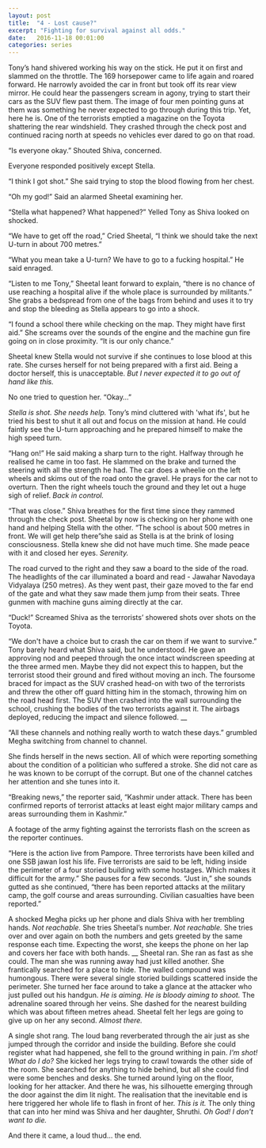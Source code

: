 ```yaml
---
layout: post
title:  "4 - Lost cause?"
excerpt: "Fighting for survival against all odds."
date:   2016-11-18 00:01:00
categories: series
---
```

Tony’s hand shivered working his way on the stick. He put it on first and slammed on the throttle. The 169 horsepower came to life again and roared forward. He narrowly avoided the car in front but took off its rear view mirror. He could hear the passengers scream in agony, trying to start their cars as the SUV flew past them. The image of four men pointing guns at them was something he never expected to go through during this trip. Yet, here he is. One of the terrorists emptied a magazine on the Toyota shattering the rear windshield. They crashed through the check post and continued racing north at speeds no vehicles ever dared to go on that road.

“Is everyone okay.” Shouted Shiva, concerned.

Everyone responded positively except Stella.

“I think I got shot.” She said trying to stop the blood flowing from her chest.

“Oh my god!” Said an alarmed Sheetal examining her.

“Stella what happened? What happened?” Yelled Tony as Shiva looked on shocked.

“We have to get off the road,” Cried Sheetal, “I think we should take the next U-turn in about 700 metres.”

“What you mean take a U-turn? We have to go to a fucking hospital.” He said enraged.

“Listen to me Tony,” Sheetal leant forward to explain, “there is no chance of use reaching a hospital alive if the whole place is surrounded by militants.” She grabs a bedspread from one of the bags from behind and uses it to try and stop the bleeding as Stella appears to go into a shock.

“I found a school there while checking on the map. They might have first aid.” She screams over the sounds of the engine and the machine gun fire going on in close proximity. “It is our only chance.”

Sheetal knew Stella would not survive if she continues to lose blood at this rate. She curses herself for not being prepared with a first aid. Being a doctor herself, this is unacceptable. *But I never expected it to go out of hand like this.*

No one tried to question her. “Okay…”

*Stella is shot. She needs help.* Tony’s mind cluttered with 'what ifs', but he tried his best to shut it all out and focus on the mission at hand. He could faintly see the U-turn approaching and he prepared himself to make the high speed turn.

“Hang on!” He said making a sharp turn to the right. Halfway through he realised he came in too fast. He slammed on the brake and turned the steering with all the strength he had. The car does a wheelie on the left wheels and skims out of the road onto the gravel. He prays for the car not to overturn. Then the right wheels touch the ground and they let out a huge sigh of relief. *Back in control.*

“That was close.” Shiva breathes for the first time since they rammed through the check post. Sheetal by now is checking on her phone with one hand and helping Stella with the other. “The school is about 500 metres in front. We will get help there”she said as Stella is at the brink of losing consciousness. Stella knew she did not have much time. She made peace with it and closed her eyes. *Serenity.*

The road curved to the right and they saw a board to the side of the road. The headlights of the car illuminated a board and read - Jawahar Navodaya Vidyalaya (250 metres).  As they went past, their gaze moved to the far end of the gate and what they saw made them jump from their seats. Three gunmen with machine guns aiming directly at the car.

“Duck!” Screamed Shiva as the terrorists’ showered shots over shots on the Toyota.

“We don't have a choice but to crash the car on them if we want to survive.” Tony barely heard what Shiva said, but he understood. He gave an approving nod and peeped through the once intact windscreen speeding at the three armed men. Maybe they did not expect this to happen, but the terrorist stood their ground and fired without moving an inch. The foursome braced for impact as the SUV crashed head-on with two of the terrorists and threw the other off guard hitting him in the stomach, throwing him on the road head first. The SUV then crashed into the wall surrounding the school, crushing the bodies of the two terrorists against it. The airbags deployed, reducing the impact and silence followed.
__

“All these channels and nothing really worth to watch these days.” grumbled Megha switching from channel to channel.

She finds herself in the news section. All of which were reporting something about the condition of a politician who suffered a stroke. She did not care as he was known to be corrupt of the corrupt. But one of the channel catches her attention and she tunes into it.

“Breaking news,” the reporter said, “Kashmir under attack. There has been confirmed reports of terrorist attacks at least eight major military camps and areas surrounding them in Kashmir.”

A footage of the army fighting against the terrorists flash on the screen as the reporter continues.

“Here is the action live from Pampore. Three terrorists have been killed and one SSB jawan lost his life. Five terrorists are said to be left, hiding inside the perimeter of a four storied building with some hostages. Which makes it difficult for the army.” She pauses for a few seconds. “Just in,” she sounds gutted as she continued, “there has been reported attacks at the military camp, the golf course and areas surrounding. Civilian casualties have been reported.”

A shocked Megha picks up her phone and dials Shiva with her trembling hands. *Not reachable.* She tries Sheetal’s number. *Not reachable.* She tries over and over again on both the numbers and gets greeted by the same response each time. Expecting the worst, she keeps the phone on her lap and covers her face with both hands.
__
Sheetal ran. She ran as fast as she could. The man she was running away had just killed another. She frantically searched for a place to hide. The walled compound was humongous. There were several single storied buildings scattered inside the perimeter. She turned her face around to take a glance at the attacker who just pulled out his handgun. *He is aiming. He is bloody aiming to shoot.* The adrenaline soared through her veins. She dashed for the nearest building which was about fifteen metres ahead. Sheetal felt her legs are going to give up on her any second. *Almost there.*

A single shot rang. The loud bang reverberated through the air just as she jumped through the corridor and inside the building. Before she could register what had happened, she fell to the ground writhing in pain. *I'm shot! What do I do?* She kicked her legs trying to crawl towards the other side of the room. She searched for anything to hide behind, but all she could find were some benches and desks. She turned around lying on the floor, looking for her attacker. And there he was, his silhouette emerging through the door against the dim lit night. The realisation that the inevitable end is here triggered her whole life to flash in front of her. *This is it.* The only thing that can into her mind was Shiva and her daughter, Shruthi. *Oh God! I don't want to die.*

And there it came, a loud thud... the end.